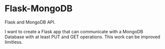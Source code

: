 # Flask-MongoDB
Flask and MongoDB API.

I want to create a Flask app that can communicate with a MongoDB Database with at least PUT and GET operations.
This work can be improved limitless.
